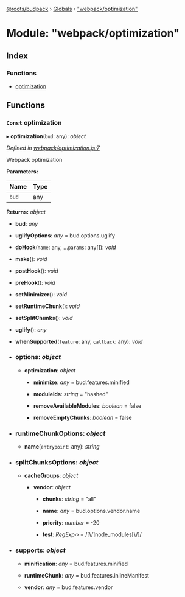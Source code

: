 [@roots/budpack](../README.md) › [Globals](../globals.md) › ["webpack/optimization"](_webpack_optimization_.md)

# Module: "webpack/optimization"

## Index

### Functions

* [optimization](_webpack_optimization_.md#const-optimization)

## Functions

### `Const` optimization

▸ **optimization**(`bud`: any): *object*

*Defined in [webpack/optimization.js:7](https://github.com/roots/bud-support/blob/bc9161d/src/budpack/builder/webpack/optimization.js#L7)*

Webpack optimization

**Parameters:**

Name | Type |
------ | ------ |
`bud` | any |

**Returns:** *object*

* **bud**: *any*

* **uglifyOptions**: *any* = bud.options.uglify

* **doHook**(`name`: any, ...`params`: any[]): *void*

* **make**(): *void*

* **postHook**(): *void*

* **preHook**(): *void*

* **setMinimizer**(): *void*

* **setRuntimeChunk**(): *void*

* **setSplitChunks**(): *void*

* **uglify**(): *any*

* **whenSupported**(`feature`: any, `callback`: any): *void*

* ### **options**: *object*

  * **optimization**: *object*

    * **minimize**: *any* = bud.features.minified

    * **moduleIds**: *string* = "hashed"

    * **removeAvailableModules**: *boolean* = false

    * **removeEmptyChunks**: *boolean* = false

* ### **runtimeChunkOptions**: *object*

  * **name**(`entrypoint`: any): *string*

* ### **splitChunksOptions**: *object*

  * **cacheGroups**: *object*

    * **vendor**: *object*

      * **chunks**: *string* = "all"

      * **name**: *any* = bud.options.vendor.name

      * **priority**: *number* = -20

      * **test**: *RegExp‹›* = /[\\/]node_modules[\\/]/

* ### **supports**: *object*

  * **minification**: *any* = bud.features.minified

  * **runtimeChunk**: *any* = bud.features.inlineManifest

  * **vendor**: *any* = bud.features.vendor
